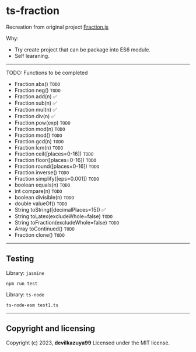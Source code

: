 # ts-fraction

Recreation from original project [Fraction.js](https://github.com/rawify/Fraction.js)

Why:

-   Try create project that can be package into ES6 module.
-   Self learaning.

---

TODO: Functions to be completed

-   Fraction abs() `TODO`
-   Fraction neg() `TODO`
-   Fraction add(n) ✅
-   Fraction sub(n) ✅
-   Fraction mul(n) ✅
-   Fraction div(n) ✅
-   Fraction pow(exp) `TODO`
-   Fraction mod(n) `TODO`
-   Fraction mod() `TODO`
-   Fraction gcd(n) `TODO`
-   Fraction lcm(n) `TODO`
-   Fraction ceil([places=0-16]) `TODO`
-   Fraction floor([places=0-16]) `TODO`
-   Fraction round([places=0-16]) `TODO`
-   Fraction inverse() `TODO`
-   Fraction simplify([eps=0.001]) `TODO`
-   boolean equals(n) `TODO`
-   int compare(n) `TODO`
-   boolean divisible(n) `TODO`
-   double valueOf() `TODO`
-   String toString([decimalPlaces=15]) ✅
-   String toLatex(excludeWhole=false) `TODO`
-   String toFraction(excludeWhole=false) `TODO`
-   Array toContinued() `TODO`
-   Fraction clone() `TODO`

---

## Testing

Library: `jasmine`

```
npm run test
```

Library: `ts-node`

```
ts-node-esm test1.ts
```

---

## Copyright and licensing

Copyright (c) 2023, **devilkazuya99** Licensed under the MIT license.
